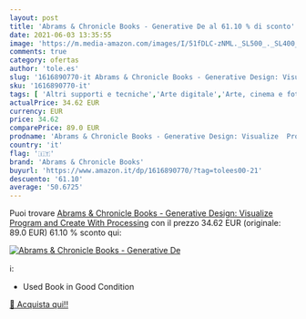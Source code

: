 ```yaml
---
layout: post
title: 'Abrams & Chronicle Books - Generative De al 61.10 % di sconto'
date: 2021-06-03 13:35:55
image: 'https://m.media-amazon.com/images/I/51fDLC-zNML._SL500_._SL400_.jpg'
comments: true
category: ofertas
author: 'tole.es'
slug: '1616890770-it Abrams & Chronicle Books - Generative Design: Visualize...'
sku: '1616890770-it'
tags: [ 'Altri supporti e tecniche','Arte digitale','Arte, cinema e fotografia','Design e grafica','Informatica, Web e Digital Media','Libri','Programmazione','abrams & chronicle books', ]
actualPrice: 34.62 EUR
currency: EUR
price: 34.62
comparePrice: 89.0 EUR
prodname: 'Abrams & Chronicle Books - Generative Design: Visualize  Program  and Create With Processing'
country: 'it'
flag: '🇮🇹'
brand: 'Abrams & Chronicle Books'
buyurl: 'https://www.amazon.it/dp/1616890770/?tag=tolees00-21'
descuento: '61.10'
average: '50.6725'
---
```


Puoi trovare [Abrams & Chronicle Books - Generative Design: Visualize  Program  and Create With Processing](https://www.amazon.it/dp/1616890770/?tag=tolees00-21) con il prezzo 34.62 EUR (originale: 89.0 EUR) 61.10 % sconto qui:

[![Abrams & Chronicle Books - Generative De](https://m.media-amazon.com/images/I/51fDLC-zNML._SL500_._SL400_.jpg)](https://www.amazon.it/dp/1616890770/?tag=tolees00-21)

ℹ️:

- Used Book in Good Condition

[🛒 Acquista qui!!](https://www.amazon.it/dp/1616890770/?tag=tolees00-21)
